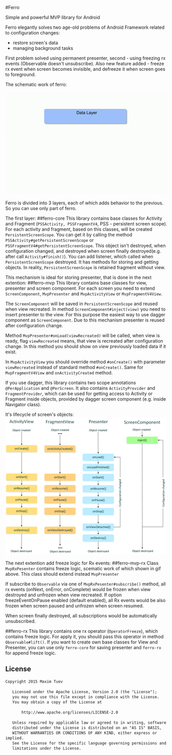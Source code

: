 #Ferro

Simple and powerful MVP library for Android 

Ferro elegantly solves two age-old problems of Android Framework related to configuration changes:
* restore screen's data
* managing background tasks

First problem solved using permanent presenter, second - using freezing rx events (Observable doesn't unsubscribe).
Also new feature added - freeze rx event when screen becomes invisible, and defreeze it when screen goes to foreground.

The schematic work of ferro:

![SchematicImage](ferro.gif)

Ferro is divided into 3 layers, each of which adds behavior to the previous. So you can use only part of ferro.

The first layer:
##ferro-core
This library contains base classes for Activity and Fragment (`PSSActivity, PSSFragmentV4`, PSS - persistent screen scope). For each activity and fragment, based on this classes, will be created `PersistentScreenScope`.  You can get it by calling the method `PSSActivity#getPersistentScreenScope` or `PSSFragmentV4#getPersistentScreenScope`. This object isn't destroyed, when configuration changed, and destroyed when screen finally destroyed(e.g. after call `Activity#finish()`). You can add listener, which called when `PersistentScreenScope` destroyed. It has methods for storing and getting objects.
In reality, `PersistentScreenScope` is retained fragment without view.

This mechanism is ideal for storing presenter, that is done in the next extention:
##ferro-mvp
This library contains base classes for view, presenter and screen component. For each screen you need to extend `ScreenComponent`, `MvpPresenter` and `MvpActivityView` or `MvpFragmentV4View`. 

The `ScreenComponent` will be saved in `PersistentScreenScope` and reused when view recreated. In method `ScreenComponent#inject(view)` you need to insert presenter to the view. For this purpose the easiest way to use dagger component as `ScreenComponent`. Due to this mechanism presenter is reused after configuration change. 

Method `MvpPresenter#onLoad(viewRecreated)` will be called, when view is ready, flag `viewRecreated` means, that view is recreated after configuration change. In this method you should show on view previously loaded data if it exist.

In `MvpActivityView` you should override method `#onCreate()` with parameter `viewRecreated` instead of standard method `#onCreate()`. Same for `MvpFragmentV4View` and `onActivityCreated` method.

If you use dagger, this library contains two scope annotations `@PerApplication` and `@PerScreen`. It also contains `ActivityProvider` and `FragmentProvider`, which can be used for getting access to Activity or Fragment inside objects, provided by dagger screen component (e.g. inside Navigator class).

It's lifecycle of screen's objects: 
![lifecycle](ferro_lifecycle.png)

The next extention add freeze logic for Rx events:
##ferro-mvp-rx
Class `MvpRxPesenter` contains freeze logic, scematic work of which shown in gif above. This class should extend instead `MvpPresenter`

If subscribe to `Observable` via one of `MvpRxPesenter#subscribe()` method,
all rx events (onNext, onError, onComplete) would be frozen when view destroyed and unfrozen
when view recreated.
If option freezeEventOnPause enabled (default enabled), all Rx events
would be also frozen when screen paused and unfrozen when screen resumed.

When screen finally destroyed, all subscriptions would be automatically unsubscribed.

##ferro-rx
This library contains one rx operator (`OperatorFreeze`), which contains freeze logic. For apply it, you should pass this operator in method `Observable#lift()`.
If you want to create own base classes for View and Presenter, you can use only `ferro-core` for saving presenter and `ferro-rx` for append freeze logic.

## License
```
Copyright 2015 Maxim Tuev

   Licensed under the Apache License, Version 2.0 (the "License");
   you may not use this file except in compliance with the License.
   You may obtain a copy of the License at

       http://www.apache.org/licenses/LICENSE-2.0

   Unless required by applicable law or agreed to in writing, software
   distributed under the License is distributed on an "AS IS" BASIS,
   WITHOUT WARRANTIES OR CONDITIONS OF ANY KIND, either express or implied.
   See the License for the specific language governing permissions and
   limitations under the License.
```


